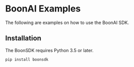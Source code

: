 # BoonAI Examples

The following are examples on how to use the BoonAI SDK.

## Installation

The BoonSDK requires Python 3.5 or later.

```bash
pip install boonsdk
```
